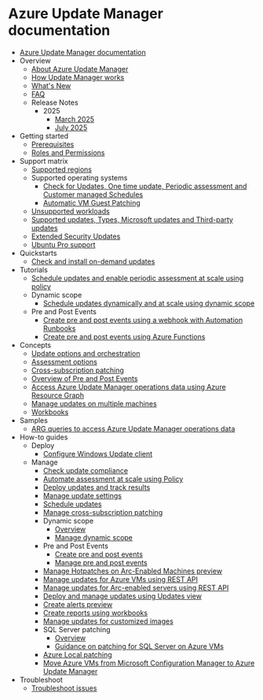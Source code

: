 # Azure Update Manager documentation
  - [Azure Update Manager documentation](https://learn.microsoft.com/en-us/azure/update-manager/)
  - Overview
    - [About Azure Update Manager](https://learn.microsoft.com/en-us/azure/update-manager/overview)
    - [How Update Manager works](https://learn.microsoft.com/en-us/azure/update-manager/workflow-update-manager)
    - [What's New](https://learn.microsoft.com/en-us/azure/update-manager/whats-new)
    - [FAQ](https://learn.microsoft.com/en-us/azure/update-manager/update-manager-faq)
    - Release Notes
      - 2025
        - [March 2025](https://learn.microsoft.com/en-us/azure/update-manager/overview-arc-enabled-vm-extensions)
        - [July 2025](https://learn.microsoft.com/en-us/azure/update-manager/arc-enabled-vm-extensions)
  - Getting started
    - [Prerequisites](https://learn.microsoft.com/en-us/azure/update-manager/prerequisites)
    - [Roles and Permissions](https://learn.microsoft.com/en-us/azure/update-manager/roles-permissions)
  - Support matrix
    - [Supported regions](https://learn.microsoft.com/en-us/azure/update-manager/supported-regions)
    - Supported operating systems
      - [Check for Updates, One time update, Periodic assessment and Customer managed Schedules](https://learn.microsoft.com/en-us/azure/update-manager/support-matrix-updates)
      - [Automatic VM Guest Patching](https://learn.microsoft.com/en-us/azure/update-manager/support-matrix-automatic-guest-patching)
    - [Unsupported workloads](https://learn.microsoft.com/en-us/azure/update-manager/unsupported-workloads)
    - [Supported updates, Types, Microsoft updates and Third-party updates](https://learn.microsoft.com/en-us/azure/update-manager/support-matrix)
    - [Extended Security Updates](https://learn.microsoft.com/en-us/azure/update-manager/extended-security-updates)
    - [Ubuntu Pro support](https://learn.microsoft.com/en-us/azure/update-manager/security-awareness-ubuntu-support)
  - Quickstarts
    - [Check and install on-demand updates](https://learn.microsoft.com/en-us/azure/update-manager/quickstart-on-demand)
  - Tutorials
    - [Schedule updates and enable periodic assessment at scale using policy](https://learn.microsoft.com/en-us/azure/update-manager/tutorial-assessment-deployment-using-policy)
    - Dynamic scope
      - [Schedule updates dynamically and at scale using dynamic scope](https://learn.microsoft.com/en-us/azure/update-manager/tutorial-dynamic-grouping-for-scheduled-patching)
    - Pre and Post Events
      - [Create pre and post events using a webhook with Automation Runbooks](https://learn.microsoft.com/en-us/azure/update-manager/tutorial-webhooks-using-runbooks)
      - [Create pre and post events using Azure Functions](https://learn.microsoft.com/en-us/azure/update-manager/tutorial-using-functions)
  - Concepts
    - [Update options and orchestration](https://learn.microsoft.com/en-us/azure/update-manager/updates-maintenance-schedules)
    - [Assessment options](https://learn.microsoft.com/en-us/azure/update-manager/assessment-options)
    - [Cross-subscription patching](https://learn.microsoft.com/en-us/azure/update-manager/cross-subscription-patching)
    - [Overview of Pre and Post Events](https://learn.microsoft.com/en-us/azure/update-manager/pre-post-scripts-overview)
    - [Access Azure Update Manager operations data using Azure Resource Graph](https://learn.microsoft.com/en-us/azure/update-manager/query-logs)
    - [Manage updates on multiple machines](https://learn.microsoft.com/en-us/azure/update-manager/manage-multiple-machines)
    - [Workbooks](https://learn.microsoft.com/en-us/azure/update-manager/workbooks)
  - Samples
    - [ARG queries to access Azure Update Manager operations data](https://learn.microsoft.com/en-us/azure/update-manager/sample-query-logs)
  - How-to guides
    - Deploy
      - [Configure Windows Update client](https://learn.microsoft.com/en-us/azure/update-manager/configure-wu-agent)
    - Manage
      - [Check update compliance](https://learn.microsoft.com/en-us/azure/update-manager/view-updates)
      - [Automate assessment at scale using Policy](https://learn.microsoft.com/en-us/azure/update-manager/periodic-assessment-at-scale)
      - [Deploy updates and track results](https://learn.microsoft.com/en-us/azure/update-manager/deploy-updates)
      - [Manage update settings](https://learn.microsoft.com/en-us/azure/update-manager/manage-update-settings)
      - [Schedule updates](https://learn.microsoft.com/en-us/azure/update-manager/scheduled-patching)
      - [Manage cross-subscription patching](https://learn.microsoft.com/en-us/azure/update-manager/enable-cross-subscription-patching)
      - Dynamic scope
        - [Overview](https://learn.microsoft.com/en-us/azure/update-manager/dynamic-scope-overview)
        - [Manage dynamic scope](https://learn.microsoft.com/en-us/azure/update-manager/manage-dynamic-scoping)
      - Pre and Post Events
        - [Create pre and post events](https://learn.microsoft.com/en-us/azure/update-manager/pre-post-events-schedule-maintenance-configuration)
        - [Manage pre and post events](https://learn.microsoft.com/en-us/azure/update-manager/manage-pre-post-events)
      - [Manage Hotpatches on Arc-Enabled Machines preview](https://learn.microsoft.com/en-us/azure/update-manager/manage-hot-patching-arc-machines)
      - [Manage updates for Azure VMs using REST API](https://learn.microsoft.com/en-us/azure/update-manager/manage-vms-programmatically)
      - [Manage updates for Arc-enabled servers using REST API](https://learn.microsoft.com/en-us/azure/update-manager/manage-arc-enabled-servers-programmatically)
      - [Deploy and manage updates using Updates view](https://learn.microsoft.com/en-us/azure/update-manager/deploy-manage-updates-using-updates-view)
      - [Create alerts preview](https://learn.microsoft.com/en-us/azure/update-manager/manage-alerts)
      - [Create reports using workbooks](https://learn.microsoft.com/en-us/azure/update-manager/manage-workbooks)
      - [Manage updates for customized images](https://learn.microsoft.com/en-us/azure/update-manager/manage-updates-customized-images)
      - SQL Server patching
        - [Overview](https://learn.microsoft.com/en-us/azure/update-manager/guidance-patching-sql-server-azure-vm)
        - [Guidance on patching for SQL Server on Azure VMs](https://learn.microsoft.com/azure/azure-sql/virtual-machines/azure-update-manager-sql-vm?toc=/azure/update-manager/toc.json&bc=/azure/update-manager/breadcrumb/toc.json)
      - [Azure Local patching](https://learn.microsoft.com/azure-stack/hci/update/azure-update-manager-23h2?toc=/azure/update-manager/toc.json&bc=/azure/update-manager/breadcrumb/toc.json)
      - [Move Azure VMs from Microsoft Configuration Manager to Azure Update Manager](https://learn.microsoft.com/en-us/azure/update-manager/guidance-migration-azure)
  - Troubleshoot
    - [Troubleshoot issues](https://learn.microsoft.com/en-us/azure/update-manager/troubleshoot)
